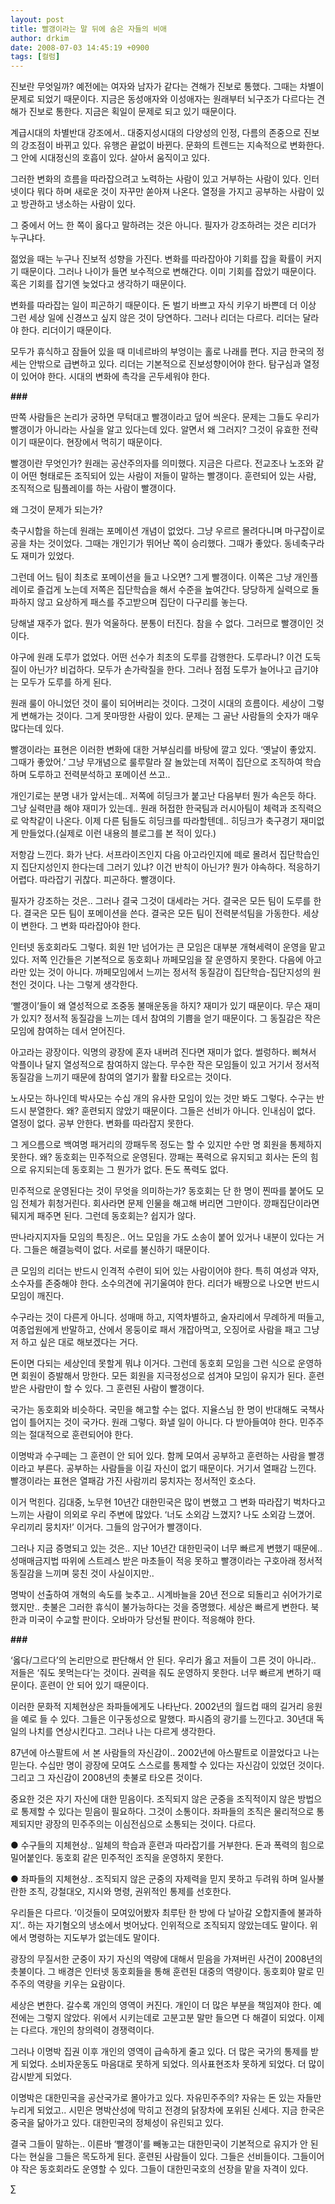 ```yaml
---
layout: post
title: 빨갱이라는 말 뒤에 숨은 자들의 비애
author: drkim
date: 2008-07-03 14:45:19 +0900
tags: [컬럼]
---
```

진보란 무엇일까? 예전에는 여자와 남자가 같다는 견해가 진보로 통했다. 그때는 차별이 문제로 되었기 때문이다. 지금은 동성애자와 이성애자는 원래부터 뇌구조가 다르다는 견해가 진보로 통한다. 지금은 획일이 문제로 되고 있기 때문이다. 

계급시대의 차별반대 강조에서.. 대중지성시대의 다양성의 인정, 다름의 존중으로 진보의 강조점이 바뀌고 있다. 유행은 끝없이 바뀐다. 문화의 트렌드는 지속적으로 변화한다. 그 안에 시대정신의 호흡이 있다. 살아서 움직이고 있다. 

그러한 변화의 흐름을 따라잡으려고 노력하는 사람이 있고 거부하는 사람이 있다. 인터넷이다 뭐다 하며 새로운 것이 자꾸만 쏟아져 나온다. 열정을 가지고 공부하는 사람이 있고 방관하고 냉소하는 사람이 있다. 

그 중에서 어느 한 쪽이 옳다고 말하려는 것은 아니다. 필자가 강조하려는 것은 리더가 누구냐다. 

젊었을 때는 누구나 진보적 성향을 가진다. 변화를 따라잡아야 기회를 잡을 확률이 커지기 때문이다. 그러나 나이가 들면 보수적으로 변해간다. 이미 기회를 잡았기 때문이다. 혹은 기회를 잡기엔 늦었다고 생각하기 때문이다. 

변화를 따라잡는 일이 피곤하기 때문이다. 돈 벌기 바쁘고 자식 키우기 바쁜데 더 이상 그런 세상 일에 신경쓰고 싶지 않은 것이 당연하다. 그러나 리더는 다르다. 리더는 달라야 한다. 리더이기 때문이다. 

모두가 휴식하고 잠들어 있을 때 미네르바의 부엉이는 홀로 나래를 편다. 지금 한국의 정세는 안밖으로 급변하고 있다. 리더는 기본적으로 진보성향이어야 한다. 탐구심과 열정이 있어야 한다. 시대의 변화에 촉각을 곤두세워야 한다. 

**###**

딴쪽 사람들은 논리가 궁하면 무턱대고 빨갱이라고 덮어 씌운다. 문제는 그들도 우리가 빨갱이가 아니라는 사실을 알고 있다는데 있다. 알면서 왜 그러지? 그것이 유효한 전략이기 때문이다. 현장에서 먹히기 때문이다.

빨갱이란 무엇인가? 원래는 공산주의자를 의미했다. 지금은 다르다. 전교조나 노조와 같이 어떤 형태로든 조직되어 있는 사람이 저들이 말하는 빨갱이다. 훈련되어 있는 사람, 조직적으로 팀플레이를 하는 사람이 빨갱이다.

왜 그것이 문제가 되는가? 

축구시합을 하는데 원래는 포메이션 개념이 없었다. 그냥 우르르 몰려다니며 마구잡이로 공을 차는 것이었다. 그때는 개인기가 뛰어난 쪽이 승리했다. 그때가 좋았다. 동네축구라도 재미가 있었다. 

그런데 어느 팀이 최초로 포메이션을 들고 나오면? 그게 빨갱이다. 이쪽은 그냥 개인플레이로 즐겁게 노는데 저쪽은 집단학습을 해서 수준을 높여간다. 당당하게 실력으로 돌파하지 않고 요상하게 패스를 주고받으며 집단이 다구리를 놓는다.

당해낼 재주가 없다. 뭔가 억울하다. 분통이 터진다. 참을 수 없다. 그러므로 빨갱이인 것이다. 

야구에 원래 도루가 없었다. 어떤 선수가 최초의 도루를 감행한다. 도루라니? 이건 도둑질이 아닌가? 비겁하다. 모두가 손가락질을 한다. 그러나 점점 도루가 늘어나고 급기야는 모두가 도루를 하게 된다. 

원래 룰이 아니었던 것이 룰이 되어버리는 것이다. 그것이 시대의 흐름이다. 세상이 그렇게 변해가는 것이다. 그게 못마땅한 사람이 있다. 문제는 그 골난 사람들의 숫자가 매우 많다는데 있다. 

빨갱이라는 표현은 이러한 변화에 대한 거부심리를 바탕에 깔고 있다. ‘옛날이 좋았지. 그때가 좋았어.’ 그냥 무개념으로 룰루랄라 잘 놀았는데 저쪽이 집단으로 조직하여 학습하며 도루하고 전력분석하고 포메이션 쓰고..

개인기로는 분명 내가 앞서는데.. 저쪽에 히딩크가 붙고난 다음부터 뭔가 속은듯 하다. 그냥 실력만큼 해야 재미가 있는데.. 원래 허접한 한국팀과 러시아팀이 체력과 조직력으로 악착같이 나온다. 이제 다른 팀들도 히딩크를 따라할텐데.. 히딩크가 축구경기 재미없게 만들었다.(실제로 이런 내용의 블로그를 본 적이 있다.) 

저항감 느낀다. 화가 난다. 서프라이즈인지 다음 아고라인지에 떼로 몰려서 집단학습인지 집단지성인지 한다는데 그러기 있냐? 이건 반칙이 아닌가? 뭔가 야속하다. 적응하기 어렵다. 따라잡기 귀찮다. 피곤하다. 빨갱이다. 

필자가 강조하는 것은.. 그러나 결국 그것이 대세라는 거다. 결국은 모든 팀이 도루를 한다. 결국은 모든 팀이 포메이션을 쓴다. 결국은 모든 팀이 전력분석팀을 가동한다. 세상이 변한다. 그 변화 따라잡아야 한다. 

인터넷 동호회라도 그렇다. 회원 1만 넘어가는 큰 모임은 대부분 개혁세력이 운영을 맡고 있다. 저쪽 인간들은 기본적으로 동호회나 까페모임을 잘 운영하지 못한다. 다음에 아고라만 있는 것이 아니다. 까페모임에서 느끼는 정서적 동질감이 집단학습-집단지성의 원천인 것이다. 나는 그렇게 생각한다. 

‘빨갱이’들이 왜 열성적으로 조중동 불매운동을 하지? 재미가 있기 때문이다. 무슨 재미가 있지? 정서적 동질감을 느끼는 데서 참여의 기쁨을 얻기 때문이다. 그 동질감은 작은 모임에 참여하는 데서 얻어진다.

아고라는 광장이다. 익명의 광장에 혼자 내버려 진다면 재미가 없다. 썰렁하다. 삐쳐서 악플이나 달지 열성적으로 참여하지 않는다. 무수한 작은 모임들이 있고 거기서 정서적 동질감을 느끼기 때문에 참여의 열기가 활활 타오르는 것이다. 

노사모는 하나인데 박사모는 수십 개의 유사한 모임이 있는 것만 봐도 그렇다. 수구는 반드시 분열한다. 왜? 훈련되지 않았기 때문이다. 그들은 선비가 아니다. 인내심이 없다. 열정이 없다. 공부 안한다. 변화를 따라잡지 못한다. 

그 게으름으로 백여명 패거리의 깡패두목 정도는 할 수 있지만 수만 명 회원을 통제하지 못한다. 왜? 동호회는 민주적으로 운영된다. 깡패는 폭력으로 유지되고 회사는 돈의 힘으로 유지되는데 동호회는 그 뭔가가 없다. 돈도 폭력도 없다. 

민주적으로 운영된다는 것이 무엇을 의미하는가? 동호회는 단 한 명이 찐따를 붙어도 모임 전체가 휘청거린다. 회사라면 문제 인물을 해고해 버리면 그만이다. 깡패집단이라면 뒈지게 패주면 된다. 그런데 동호회는? 쉽지가 않다.

딴나라지지자들 모임의 특징은.. 어느 모임을 가도 소송이 붙어 있거나 내분이 있다는 거다. 그들은 해결능력이 없다. 서로를 불신하기 때문이다. 

큰 모임의 리더는 반드시 인격적 수련이 되어 있는 사람이어야 한다. 특히 여성과 약자, 소수자를 존중해야 한다. 소수의견에 귀기울여야 한다. 리더가 배짱으로 나오면 반드시 모임이 깨진다. 

수구라는 것이 다른게 아니다. 성매매 하고, 지역차별하고, 술자리에서 무례하게 떠들고, 여종업원에게 반말하고, 산에서 몽둥이로 패서 개잡아먹고, 오징어로 사람을 패고 그냥 저 하고 싶은 대로 해보겠다는 거다. 

돈이면 다되는 세상인데 못할게 뭐냐 이거다. 그런데 동호회 모임을 그런 식으로 운영하면 회원이 증발해서 망한다. 모든 회원을 지극정성으로 섬겨야 모임이 유지가 된다. 훈련받은 사람만이 할 수 있다. 그 훈련된 사람이 빨갱이다. 

국가는 동호회와 비슷하다. 국민을 해고할 수는 없다. 지율스님 한 명이 반대해도 국책사업이 틀어지는 것이 국가다. 원래 그렇다. 화낼 일이 아니다. 다 받아들여야 한다. 민주주의는 절대적으로 훈련되어야 한다. 

이명박과 수구떼는 그 훈련이 안 되어 있다. 함께 모여서 공부하고 훈련하는 사람을 빨갱이라고 부른다. 공부하는 사람들을 이길 자신이 없기 때문이다. 거기서 열패감 느낀다. 빨갱이라는 표현은 열패감 가진 사람끼리 뭉치자는 정서적인 호소다.

이거 먹힌다. 김대중, 노무현 10년간 대한민국은 많이 변했고 그 변화 따라잡기 벅차다고 느끼는 사람이 의외로 우리 주변에 많았다. ‘너도 소외감 느꼈지? 나도 소외감 느꼈어. 우리끼리 뭉치자!’ 이거다. 그들의 암구어가 빨갱이다. 

그러나 지금 증명되고 있는 것은.. 지난 10년간 대한민국이 너무 빠르게 변했기 때문에.. 성매매금지법 따위에 스트레스 받은 마초들이 적응 못하고 빨갱이라는 구호아래 정서적 동질감을 느끼며 뭉친 것이 사실이지만..

명박이 선출하여 개혁의 속도를 늦추고.. 시계바늘을 20년 전으로 되돌리고 쉬어가기로 했지만.. 촛불은 그러한 휴식이 불가능하다는 것을 증명했다. 세상은 빠르게 변한다. 북한과 미국이 수교할 판이다. 오바마가 당선될 판이다. 적응해야 한다. 

**###**

‘옳다/그르다’의 논리만으로 판단해서 안 된다. 우리가 옳고 저들이 그른 것이 아니라.. 저들은 ‘줘도 못먹는다’는 것이다. 권력을 줘도 운영하지 못한다. 너무 빠르게 변하기 때문이다. 훈련이 안 되어 있기 때문이다. 

이러한 문화적 지체현상은 좌파들에게도 나타난다. 2002년의 월드컵 때의 길거리 응원을 예로 들 수 있다. 그들은 이구동성으로 말했다. 파시즘의 광기를 느낀다고. 30년대 독일의 나치를 연상시킨다고. 그러나 나는 다르게 생각한다. 

87년에 아스팔트에 서 본 사람들의 자신감이.. 2002년에 아스팔트로 이끌었다고 나는 믿는다. 수십만 명이 광장에 모여도 스스로를 통제할 수 있다는 자신감이 있었던 것이다. 그리고 그 자신감이 2008년의 촛불로 타오른 것이다. 

중요한 것은 자기 자신에 대한 믿음이다. 조직되지 않은 군중을 조직적이지 않은 방법으로 통제할 수 있다는 믿음이 필요하다. 그것이 소통이다. 좌파들의 조직은 물리적으로 통제되지만 광장의 민주주의는 이심전심으로 소통되는 것이다. 다르다. 

● 수구들의 지체현상.. 일체의 학습과 훈련과 따라잡기를 거부한다. 돈과 폭력의 힘으로 밀어붙인다. 동호회 같은 민주적인 조직을 운영하지 못한다. 

● 좌파들의 지체현상.. 조직되지 않은 군중의 자제력을 믿지 못하고 두려워 하며 일사불란한 조직, 강철대오, 지시와 명령, 권위적인 통제를 선호한다. 

우리들은 다르다. ‘이것들이 모여있어봤자 최루탄 한 방에 다 날아갈 오합지졸에 불과하지’.. 하는 자기혐오의 냉소에서 벗어났다. 인위적으로 조직되지 않았는데도 말이다. 위에서 명령하는 지도부가 없는데도 말이다.

광장의 무질서한 군중이 자기 자신의 역량에 대해서 믿음을 가져버린 사건이 2008년의 촛불이다. 그 배경은 인터넷 동호회들을 통해 훈련된 대중의 역량이다. 동호회야 말로 민주주의 역량을 키우는 요람이다. 

세상은 변한다. 갈수록 개인의 영역이 커진다. 개인이 더 많은 부분을 책임져야 한다. 예전에는 그렇지 않았다. 위에서 시키는데로 고분고분 말만 들으면 다 해결이 되었다. 이제는 다르다. 개인의 창의력이 경쟁력이다. 

그러나 이명박 집권 이후 개인의 영역이 급속하게 줄고 있다. 더 많은 국가의 통제를 받게 되었다. 소비자운동도 마음대로 못하게 되었다. 의사표현조차 못하게 되었다. 더 많이 감시받게 되었다. 

이명박은 대한민국을 공산국가로 몰아가고 있다. 자유민주주의? 자유는 돈 있는 자들만 누리게 되었고.. 시민은 명박산성에 막히고 전경의 닭장차에 포위된 신세다. 지금 한국은 중국을 닮아가고 있다. 대한민국의 정체성이 유린되고 있다. 

결국 그들이 말하는.. 이른바 ‘빨갱이’를 빼놓고는 대한민국이 기본적으로 유지가 안 된다는 현실을 그들은 목도하게 된다. 훈련된 사람들이 있다. 그들은 선비들이다. 그들이어야 작은 동호회라도 운영할 수 있다. 그들이 대한민국호의 선장을 맡을 자격이 있다. 



∑